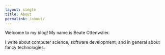 ```yaml
---
layout: single
title: About 
permalink: /about/
---
```


Welcome to my blog! My name is Beate Ottenwäler.

I write about computer science, software development, and in general about fancy technologies.
